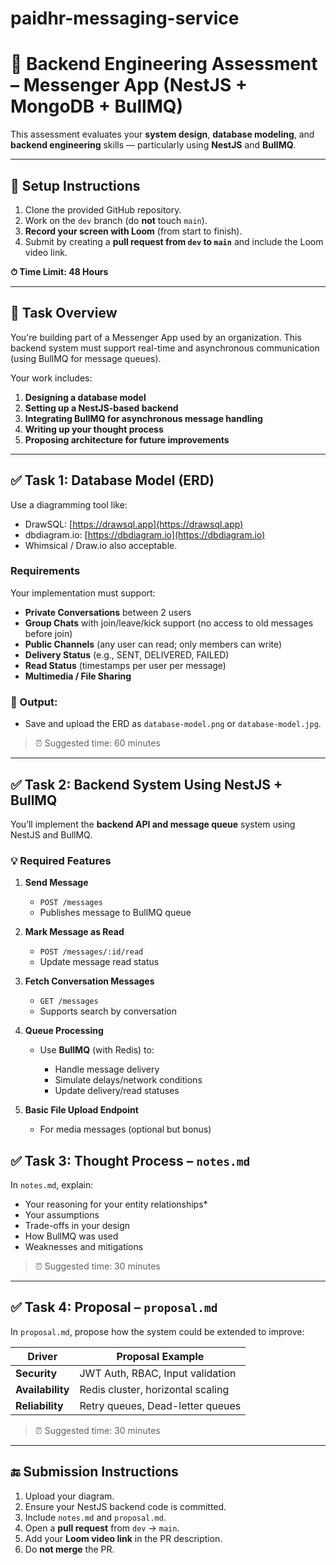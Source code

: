 # paidhr-messaging-service


# 🧪 Backend Engineering Assessment – Messenger App (NestJS + MongoDB + BullMQ)

This assessment evaluates your **system design**, **database modeling**, and **backend engineering** skills — particularly using **NestJS** and **BullMQ**.

---

## 🔧 Setup Instructions

1. Clone the provided GitHub repository.
2. Work on the `dev` branch (do **not** touch `main`).
3. **Record your screen with Loom** (from start to finish).
4. Submit by creating a **pull request from `dev` to `main`** and include the Loom video link.

**⏱ Time Limit: 48 Hours**

---

## 📌 Task Overview

You're building part of a Messenger App used by an organization. This backend system must support real-time and asynchronous communication (using BullMQ for message queues).

Your work includes:

1. **Designing a database model**
2. **Setting up a NestJS-based backend**
3. **Integrating BullMQ for asynchronous message handling**
4. **Writing up your thought process**
5. **Proposing architecture for future improvements**

---

## ✅ Task 1: Database Model (ERD)

Use a diagramming tool like:

* DrawSQL: [https://drawsql.app](https://drawsql.app)
* dbdiagram.io: [https://dbdiagram.io](https://dbdiagram.io)
* Whimsical / Draw\.io also acceptable.

### **Requirements**

Your implementation must support:

* **Private Conversations** between 2 users
* **Group Chats** with join/leave/kick support (no access to old messages before join)
* **Public Channels** (any user can read; only members can write)
* **Delivery Status** (e.g., SENT, DELIVERED, FAILED)
* **Read Status** (timestamps per user per message)
* **Multimedia / File Sharing**

### 📄 Output:

* Save and upload the ERD as `database-model.png` or `database-model.jpg`.

> ⏰ Suggested time: 60 minutes

---

## ✅ Task 2: Backend System Using NestJS + BullMQ

You’ll implement the **backend API and message queue** system using NestJS and BullMQ.

### 💡 Required Features

1. **Send Message**

   * `POST /messages`
   * Publishes message to BullMQ queue

2. **Mark Message as Read**

   * `POST /messages/:id/read`
   * Update message read status

3. **Fetch Conversation Messages**

   * `GET /messages`
   * Supports search by conversation

4. **Queue Processing**

   * Use **BullMQ** (with Redis) to:

     * Handle message delivery
     * Simulate delays/network conditions
     * Update delivery/read statuses

5. **Basic File Upload Endpoint**

   * For media messages (optional but bonus)


## ✅ Task 3: Thought Process – `notes.md`

In `notes.md`, explain:

* Your reasoning for your entity relationships*
* Your assumptions
* Trade-offs in your design
* How BullMQ was used
* Weaknesses and mitigations

> ⏰ Suggested time: 30 minutes

---

## ✅ Task 4: Proposal – `proposal.md`

In `proposal.md`, propose how the system could be extended to improve:

| Driver           | Proposal Example                  |
| ---------------- | --------------------------------- |
| **Security**     | JWT Auth, RBAC, Input validation  |
| **Availability** | Redis cluster, horizontal scaling |
| **Reliability**  | Retry queues, Dead-letter queues  |

> ⏰ Suggested time: 30 minutes

---

## 🔚 Submission Instructions

1. Upload your diagram.
2. Ensure your NestJS backend code is committed.
3. Include `notes.md` and `proposal.md`.
4. Open a **pull request** from `dev` → `main`.
5. Add your **Loom video link** in the PR description.
6. Do **not merge** the PR.


